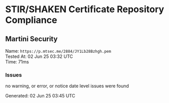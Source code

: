 # STIR/SHAKEN Certificate Repository Compliance

## Martini Security

Name: `https://p.mtsec.me/2884/JY1Lb28Bzhgh.pem`\
Tested At: 02 Jun 25 03:32 UTC\
Time: 71ms

### Issues

no warning, or error, or notice date level issues were found

Generated: 02 Jun 25 03:45 UTC